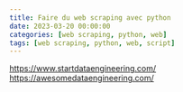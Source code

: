 ```yaml
---
title: Faire du web scraping avec python
date: 2023-03-20 00:00:00
categories: [web scraping, python, web]
tags: [web scraping, python, web, script]
---
```


https://www.startdataengineering.com/
https://awesomedataengineering.com/